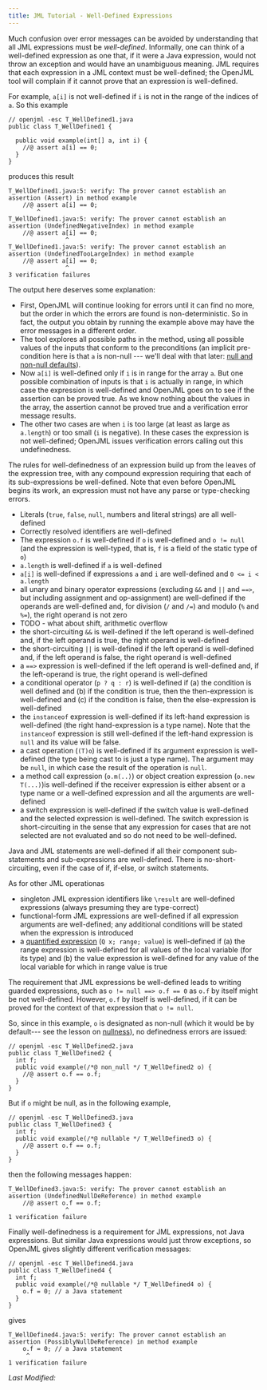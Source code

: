 ```yaml
---
title: JML Tutorial - Well-Defined Expressions
---
```


Much confusion over error messages can be avoided by understanding that all JML expressions must be *well-defined*. Informally, one can think of a well-defined expression as one that, if it were a Java expression, would not throw an exception and would have an unambiguous meaning. JML requires that each expression in a JML context must be well-defined; the OpenJML tool will complain if it cannot prove that an expression is well-defined.

For example, `a[i]` is not well-defined if `i` is not in the range of the indices of `a`. So this example

```
// openjml -esc T_WellDefined1.java
public class T_WellDefined1 {

  public void example(int[] a, int i) {
    //@ assert a[i] == 0;
  }
}
```

produces this result

```
T_WellDefined1.java:5: verify: The prover cannot establish an assertion (Assert) in method example
    //@ assert a[i] == 0;
        ^
T_WellDefined1.java:5: verify: The prover cannot establish an assertion (UndefinedNegativeIndex) in method example
    //@ assert a[i] == 0;
                ^
T_WellDefined1.java:5: verify: The prover cannot establish an assertion (UndefinedTooLargeIndex) in method example
    //@ assert a[i] == 0;
                ^
3 verification failures
```

The output here deserves some explanation:
* First, OpenJML will continue looking for errors until it can find no more, but the order in which the errors are found is non-deterministic. So in fact, the output you obtain by running the example above may have the error messages in a different order.
* The tool explores all possible paths in the method, using all possible values of the inputs that conform to the preconditions (an implicit pre-condition here is that `a` is non-null --- we'll deal with that later: [null and non-null defaults](Nullness)).
* Now `a[i]` is well-defined only if `i` is in range for the array `a`. But one possible combination of inputs is that `i` is actually in range, in which case the expression is well-defined and OpenJML goes on to see if the assertion can be proved true. As we know nothing about the values in the array, the assertion cannot be proved true and a verification error message results.
* The other two cases are when `i` is too large (at least as large as `a.length`) or too small (`i` is negative). In these cases the expression is not well-defined; OpenJML issues verification errors calling out this undefinedness.

The rules for well-definedness of an expression build up from the leaves of the expression tree, with any compound expression requiring that each of its sub-expressions be well-defined. Note that even before OpenJML begins its work, an expression must not have any parse or type-checking errors.

* Literals (`true`, `false`, `null`, numbers and literal strings) are all well-defined
* Correctly resolved identifiers are well-defined
* The expression `o.f` is well-defined if `o` is well-defined and `o != null` (and the expression is well-typed, that is, `f` is a field of the static type of `o`)
* `a.length` is well-defined if `a` is well-defined
* `a[i]` is well-defined if expressions `a` and `i` are well-defined and `0 <= i < a.length`
* all unary and binary operator expressions (excluding `&&` and `||` and `==>`,
but including assignment and op-assignment)
 are well-defined if the operands are well-defined and, for division (`/` and `/=`) and modulo (`%` and `%=`), the right operand is not zero
* TODO - what about shift, arithmetic overflow
* the short-circuiting `&&` is well-defined if the left operand is well-defined and, if the left operand is true, the right operand is well-defined
* the short-circuiting `||` is well-defined if the left operand is well-defined and, if the left operand is false, the right operand is well-defined
* a `==>`  expression is well-defined if the left operand is well-defined and,
if the left-operand is true, the right operand is well-defined
* a conditional operator (`p ? q : r`) is well-defined if (a) the condition is well defined and (b) if the condition is true, then the then-expression is well-defined and (c) if the condition is false, then the else-expression is well-defined
* the `instanceof` expression is well-defined if its left-hand expression is well-defined (the right hand-expression is a type name). Note that the `instanceof` expression is still well-defined if the left-hand expression is `null` and its value will be false.
* a cast operation (`(T)o`) is well-defined if its argument expression is well-defined (the type being cast to is just a type name). The argument may be `null`, in which case the result of the operation is `null`.
* a method call expression (`o.m(..)`) or object creation expression (`o.new T(...)`)is well-defined if the receiver expression is either absent or a type name or a well-defined expression and all the arguments are well-defined
* a switch expression is well-defined if the switch value is well-defined and the selected expression is well-defined. The switch expression is short-circuiting in the sense that any expression for cases that are not selected are not evaluated and so do not need to be well-defined.

Java and JML statements are well-defined if all their component sub-statements and sub-expressions are well-defined. There is no-short-circuiting, even if the case of if, if-else, or switch statements.

As for other JML operationas
* singleton JML expression identifiers like `\result` are well-defined expressions (always presuming they are type-correct)
* functional-form JML expressions are well-defined if all expression arguments are well-defined; any additional conditions will be stated when the expression is introduced
* a [quantified expression](QuantifierExpressions) (`Q x; range; value`) is well-defined if (a) the  range expression is well-defined for all values of the local variable (for its type) and (b) the value expression is well-defined for any value of the local variable for which in range value is true


The requirement that JML expressions be well-defined leads to writing guarded expressions, such as `o != null ==> o.f == 0` as `o.f` by itself might be not well-defined. However, `o.f` by itself is well-defined, if it can be proved for the context of that expression that `o != null`.

So, since in this example, `o` is designated as non-null (which it would be by default--- see the lesson on [nullness](Nullness)), no definedness errors are issued:
```
// openjml -esc T_WellDefined2.java
public class T_WellDefined2 {
  int f;
  public void example(/*@ non_null */ T_WellDefined2 o) {
    //@ assert o.f == o.f;
  }
}
```
But if `o` might be null, as in the following example,
```
// openjml -esc T_WellDefined3.java
public class T_WellDefined3 {
  int f;
  public void example(/*@ nullable */ T_WellDefined3 o) {
    //@ assert o.f == o.f;
  }
}
```
then the following messages happen:
```
T_WellDefined3.java:5: verify: The prover cannot establish an assertion (UndefinedNullDeReference) in method example
    //@ assert o.f == o.f;
                ^
1 verification failure
```

Finally well-definedness is a requirement for JML expressions, not Java expressions. But similar Java expressions would just throw exceptions, so OpenJML gives slightly different verification messages:
```
// openjml -esc T_WellDefined4.java
public class T_WellDefined4 {
  int f;
  public void example(/*@ nullable */ T_WellDefined4 o) {
    o.f = 0; // a Java statement
  }
}
```
gives
```
T_WellDefined4.java:5: verify: The prover cannot establish an assertion (PossiblyNullDeReference) in method example
    o.f = 0; // a Java statement
     ^
1 verification failure
```


<i>Last Modified: <script type="text/javascript"> document.write(new Date(document.lastModified).toUTCString())</script></i>
